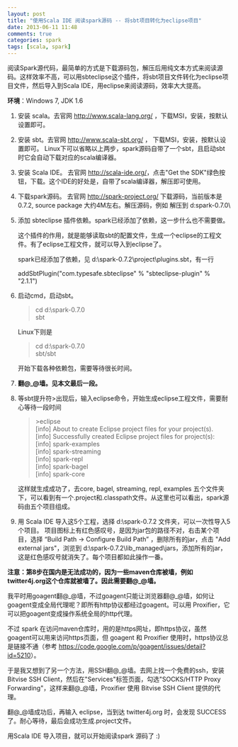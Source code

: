 ```yaml
---
layout: post
title: "使用Scala IDE 阅读spark源码 -- 将sbt项目转化为eclipse项目"
date: 2013-06-11 11:48
comments: true
categories: spark
tags: [scala, spark]
---
```

阅读Spark源代码，最简单的方式是下载源码包，解压后用纯文本方式来阅读源码。这样效率不高，可以用sbteclipse这个插件，将sbt项目文件转化为eclipse项目文件，然后导入到Scala IDE，用eclipse来阅读源码，效率大大提高。

**环境**：Windows 7, JDK 1.6

1. 安装 scala。去官网 <http://www.scala-lang.org/> ，下载MSI，安装，按默认设置即可。
2. 安装 sbt。去官网 <http://www.scala-sbt.org/> ， 下载MSI，安装，按默认设置即可。
Linux下可以省略以上两步，spark源码自带了一个sbt，且启动sbt时它会自动下载对应的scala编译器。

3. 安装 Scala IDE。 去官网 <http://scala-ide.org/>，点击"Get the SDK"绿色按钮，下载。这个IDE的好处是，自带了scala编译器，解压即可使用。

4. 下载spark源码。 去官网 <http://spark-project.org/> 下载源码，当前版本是 0.7.2, source package 大约4M左右。解压源码，例如 解压到 d:spark-0.7.0\

5. 添加 sbteclipse 插件依赖。spark已经添加了依赖，这一步什么也不需要做。

	这个插件的作用，就是能够读取sbt的配置文件，生成一个eclipse的工程文件。有了eclipse工程文件，就可以导入到eclipse了。

    spark已经添加了依赖，见 d:\spark-0.7.2\project\plugins.sbt，有一行

    addSbtPlugin("com.typesafe.sbteclipse" % "sbteclipse-plugin" % "2.1.1")


6. 启动cmd，启动sbt。

    > cd  d:\spark-0.7.0  
    sbt

    Linux下则是

    > cd  d:\spark-0.7.0  
	sbt/sbt

    开始下载各种依赖包，需要等待很长时间。

7. **翻@\_@墙。见本文最后一段。**

    <!--more-->

8. 等sbt提升符>出现后，输入eclipse命令，开始生成eclipse工程文件，需要耐心等待一段时间


    > \>eclipse  
    [info] About to create Eclipse project files for your project(s).  
    [info] Successfully created Eclipse project files for project(s):  
    [info] spark-examples    
    [info] spark-streaming   
    [info] spark-repl  
    [info] spark-bagel  
    [info] spark-core  


    这样就生成成功了，去core, bagel, streaming, repl, examples 五个文件夹下，可以看到有一个.project和.classpath文件。从这里也可以看出，spark源码由五个项目组成。

9. 用 Scala IDE 导入这5个工程，选择 d:\spark-0.7.2 文件夹，可以一次性导入5个项目。
项目图标上有红色感叹号，是因为jar包的路径不对，右击某个项目，选择 “Build Path -> Configure Build Path” ，删除所有的jar，点击 "Add external jars"，浏览到 d:\spark-0.7.2\lib_managed\jars，添加所有的jar，这是红色感叹号就消失了。每个项目都如此操作一番。


**注意：第8步在国内是无法成功的，因为一些maven仓库被墙，例如 twitter4j.org这个仓库就被墙了。因此需要翻@\_@墙。**

我平时用goagent翻@\_@墙，不过goagent只能让浏览器翻@\_@墙，如何让goagent变成全局代理呢？即所有http协议都经过goagent。可以用 Proxifier，它可以把goagent变成操作系统全局的http代理。

不过 spark 在访问maven仓库时，用的是https网址，即https协议，虽然goagent可以用来访问https页面，但 goagent 和 Proxifier 使用时，https协议总是链接不通（参考 <https://code.google.com/p/goagent/issues/detail?id=5210>）。

于是我又想到了另一个方法，用SSH翻@\_@墙。去网上找一个免费的ssh，安装 Bitvise SSH Client，然后在"Services"标签页面，勾选"SOCKS/HTTP Proxy Forwarding"，这样来翻@\_@墙，Proxifier  使用  Bitvise SSH Client 提供的代理。

翻@\_@墙成功后，再输入 eclipse，当到达 twitter4j.org 时，会发现 SUCCESS了。耐心等待，最后会成功生成.project文件。

用Scala IDE 导入项目，就可以开始阅读spark 源码了 :)
